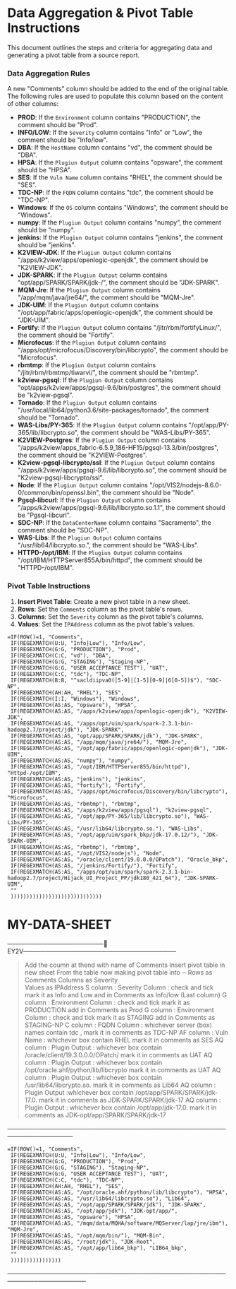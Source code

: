 # Data Aggregation & Pivot Table Instructions

This document outlines the steps and criteria for aggregating data and generating a pivot table from a source report.

### Data Aggregation Rules

A new "Comments" column should be added to the end of the original table. The following rules are used to populate this column based on the content of other columns:

* **PROD**: If the `Environment` column contains "PRODUCTION", the comment should be "Prod".
* **INFO/LOW**: If the `Severity` column contains "Info" or "Low", the comment should be "Info/low".
* **DBA**: If the `HostName` column contains "vd", the comment should be "DBA".
* **HPSA**: If the `Plugiun Output` column contains "opsware", the comment should be "HPSA".
* **SES**: If the `Vuln Name` column contains "RHEL", the comment should be "SES".
* **TDC-NP**: If the `FQDN` column contains "tdc", the comment should be "TDC-NP".
* **Windows**: If the `OS` column contains "Windows", the comment should be "Windows".
* **numpy**: If the `Plugiun Output` column contains "numpy", the comment should be "numpy".
* **jenkins**: If the `Plugiun Output` column contains "jenkins", the comment should be "jenkins".
* **K2VIEW-JDK**: If the `Plugiun Output` column contains "/apps/k2view/apps/openlogic-openjdk", the comment should be "K2VIEW-JDK".
* **JDK-SPARK**: If the `Plugiun Output` column contains "opt/app/SPARK/SPARK/jdk-/", the comment should be "JDK-SPARK".
* **MQM-Jre**: If the `Plugiun Output` column contains "/app/mqm/java/jre64/", the comment should be "MQM-Jre".
* **JDK-UIM**: If the `Plugiun Output` column contains "/opt/app/fabric/apps/openlogic-openjdk", the comment should be "JDK-UIM".
* **Fortify**: If the `Plugiun Output` column contains "/jitr/rbm/fortifyLinux/", the comment should be "Fortify".
* **Microfocus**: If the `Plugiun Output` column contains "/apps/opt/microfocus/Discovery/bin/libcrypto", the comment should be "Microfocus".
* **rbmtmp**: If the `Plugiun Output` column contains "/jitr/rbm/rbmtmp/tiwarvi/", the comment should be "rbmtmp".
* **k2view-pgsql**: If the `Plugiun Output` column contains "opt/apps/k2view/apps/pgsql-9.6/bin/postgres", the comment should be "k2view-pgsql".
* **Tornado**: If the `Plugiun Output` column contains "/usr/local/lib64/python3.6/site-packages/tornado", the comment should be "Tornado".
* **WAS-Libs/PY-365**: If the `Plugiun Output` column contains "/opt/app/PY-365/lib/libcrypto.so", the comment should be "WAS-Libs/PY-365".
* **K2VIEW-Postgres**: If the `Plugiun Output` column contains "/apps/k2view/apps_fabric-6.5.9_186-HF15/pgsql-13.3/bin/postgres", the comment should be "K2VIEW-Postgres".
* **K2view-pgsql-libcrypto/ssl**: If the `Plugiun Output` column contains "/apps/k2view/apps/pgsql-9.6/lib/libcrypto.so", the comment should be "K2view-pgsql-libcrypto/ssl".
* **Node**: If the `Plugiun Output` column contains "/opt/VIS2/nodejs-8.6.0-0/common/bin/openssl.bin", the comment should be "Node".
* **Pgsql-libcurl**: If the `Plugiun Output` column contains "/apps/k2view/apps/pgsql-9.6/lib/libcrypto.so.1.1", the comment should be "Pgsql-libcurl".
* **SDC-NP**: If the `DataCenterName` column contains "Sacramento", the comment should be "SDC-NP".
* **WAS-Libs**: If the `Plugiun Output` column contains "/usr/lib64/libcrypto.so.", the comment should be "WAS-Libs".
* **HTTPD-/opt/IBM**: If the `Plugiun Output` column contains "/opt/IBM/HTTPServer855A/bin/httpd", the comment should be "HTTPD-/opt/IBM".

### Pivot Table Instructions

1.  **Insert Pivot Table**: Create a new pivot table in a new sheet.
2.  **Rows**: Set the `Comments` column as the pivot table's rows.
3.  **Columns**: Set the `Severity` column as the pivot table's columns.
4.  **Values**: Set the `IPAddress` column as the pivot table's values.



```
=IF(ROW()=1, "Comments",
 IF(REGEXMATCH(U:U, "Info|Low"), "Info/Low",
 IF(REGEXMATCH(G:G, "PRODUCTION"), "Prod",
 IF(REGEXMATCH(C:C, "vd"), "DBA",
 IF(REGEXMATCH(G:G, "STAGING"), "Staging-NP",
 IF(REGEXMATCH(G:G, "USER ACCEPTANCE TEST"), "UAT",
 IF(REGEXMATCH(C:C, "tdc"), "TDC-NP",
 IF(REGEXMATCH(B:B, "^sacldiipva0([5-9]|[1-5][0-9]|6[0-5])$"), "SDC-NP",
 IF(REGEXMATCH(AH:AH, "RHEL"), "SES",
 IF(REGEXMATCH(I:I, "Windows"), "Windows",
 IF(REGEXMATCH(AS:AS, "opsware"), "HPSA",
 IF(REGEXMATCH(AS:AS, "/apps/k2view/apps/openlogic-openjdk"), "K2VIEW-JDK",
 IF(REGEXMATCH(AS:AS, "/apps/opt/uim/spark/spark-2.3.1-bin-hadoop2.7/project/jdk"), "JDK-SPARK",
 IF(REGEXMATCH(AS:AS, "opt/app/SPARK/SPARK/jdk"), "JDK-SPARK",
 IF(REGEXMATCH(AS:AS, "/app/mqm/java/jre64/"), "MQM-Jre",
 IF(REGEXMATCH(AS:AS, "/opt/app/fabric/apps/openlogic-openjdk"), "JDK-UIM",
 IF(REGEXMATCH(AS:AS, "numpy"), "numpy",
 IF(REGEXMATCH(AS:AS, "/opt/IBM/HTTPServer855/bin/httpd"), "Httpd-/opt/IBM",
 IF(REGEXMATCH(AS:AS, "jenkins"), "jenkins",
 IF(REGEXMATCH(AS:AS, "fortify"), "Fortify",
 IF(REGEXMATCH(AS:AS, "/apps/opt/microfocus/Discovery/bin/libcrypto"), "Microfocus",
 IF(REGEXMATCH(AS:AS, "rbmtmp"), "rbmtmp",
 IF(REGEXMATCH(AS:AS, "/apps/k2view/apps/pgsql"), "k2view-pgsql",
 IF(REGEXMATCH(AS:AS, "/opt/app/PY-365/lib/libcrypto.so"), "WAS-Libs/PY-365",
 IF(REGEXMATCH(AS:AS, "/usr/lib64/libcrypto.so."), "WAS-Libs",
 IF(REGEXMATCH(AS:AS, "/opt/app/uim/spark_bkp/jdk-17.0.12/"), "JDK-SPARK-UIM",
 IF(REGEXMATCH(AS:AS, "rbmtmp"), "rbmtmp",
 IF(REGEXMATCH(AS:AS, "/opt/VIS2/nodejs"), "Node",
 IF(REGEXMATCH(AS:AS, "/oracle/client/19.0.0.0/OPatch"), "Oracle_bkp",
 IF(REGEXMATCH(AS:AS, "/jenkins/Fortify/"), "Fortify",
 IF(REGEXMATCH(AS:AS, "/apps/opt/uim/spark/spark-2.3.1-bin-hadoop2.7/project/Hijack_UI_Project_PP/jdk180_421_64"), "JDK-SPARK-UIM",
 ""
 )))))))))))))))))))))))))))))
```



# MY-DATA-SHEET


──────────────────────📄EY2V───────────────────────────────────

> Add the coumn at thend with name of Comments 
> Insert pivot table in new sheet 
> From the table now making pivot table into 
─ Rows as Comments 
  Columns as Severity	
  Values as IPAddress
> S column : Severity Column :  check and tick mark it as Info and Low and in Comments as Info/low (Last column)
> G column : Environment Column : check and tick mark it as PRODUCTION add in Comments as Prod 
> G column : Environment Column : check and tick mark it as STAGING add in Comments as STAGING-NP 
> C column : FQDN Column : whichever server (box) names contain tdc , mark it in comments as TDC-NP
> AF column : Vuln Name : whichever box contain RHEL  mark it in comments as SES
> AQ column : Plugin Output : whichever box contain  /oracle/client/19.3.0.0.0/OPatch/  mark it in comments as UAT 
> AQ column : Plugin Output : whichever box contain  /opt/oracle.ahf/python/lib/libcrypto  mark it in comments as UAT
> AQ column : Plugin Output : whichever box contain  /usr/lib64/libcrypto.so.  mark it in comments as Lib64 
>  AQ column : Plugin Output :whichever box contain  /opt/app/SPARK/SPARK/jdk-17.0.  mark it in comments as JDK-SPARK/SPARK/jdk-17
> AQ column : Plugin Output : whichever box contain  /opt/app/jdk-17.0. mark it in comments as JDK-opt/app/SPARK/SPARK/jdk-17

─────────────────────────────────────────────────────────────────

```
=IF(ROW()=1, "Comments",
 IF(REGEXMATCH(U:U, "Info|Low"), "Info/Low",
 IF(REGEXMATCH(G:G, "PRODUCTION"), "Prod",
 IF(REGEXMATCH(G:G, "STAGING"), "Staging-NP",
 IF(REGEXMATCH(G:G, "USER ACCEPTANCE TEST"), "UAT",
 IF(REGEXMATCH(C:C, "tdc"), "TDC-NP",
 IF(REGEXMATCH(AH:AH, "RHEL"), "SES",
 IF(REGEXMATCH(AS:AS, "/opt/oracle.ahf/python/lib/libcrypto"), "HPSA",
 IF(REGEXMATCH(AS:AS, "/usr/lib64/libcrypto.so"), "Lib64",
 IF(REGEXMATCH(AS:AS, "/opt/app/SPARK/SPARK/jdk"), "JDK-SPARK",
 IF(REGEXMATCH(AS:AS, "/opt/app/jdk"), "JDK-opt/app/",
 IF(REGEXMATCH(AS:AS, "opsware"), "HPSA",
 IF(REGEXMATCH(AS:AS, "/mqm/data/MQHA/software/MQServer/lap/jre/ibm"), "MQM-Jre",
 IF(REGEXMATCH(AS:AS, "/opt/mqm/bin/"), "MQM-Bin",
 IF(REGEXMATCH(AS:AS, "/root/jdk"), "JDK-Root",
 IF(REGEXMATCH(AS:AS, "/opt/app/lib64_bkp"), "LIB64_bkp",
 ""
 ))))))))))))))))
```

────────────────────────────────────────────────────────────────────

















